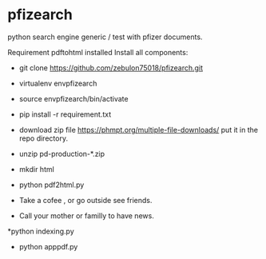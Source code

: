 # pfizearch
python search engine generic / test with pfizer documents.

Requirement pdftohtml installed
Install all components:

* git clone https://github.com/zebulon75018/pfizearch.git

* virtualenv envpfizearch
 
* source envpfizearch/bin/activate

* pip install -r requirement.txt

* download zip file https://phmpt.org/multiple-file-downloads/  put it in the repo directory.

* unzip pd-production-*.zip 

* mkdir html 

* python pdf2html.py 

* Take a cofee , or go outside see friends.

* Call your mother or familly to have news.

*python indexing.py 

* python apppdf.py 
